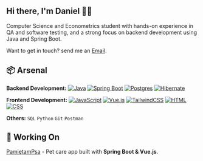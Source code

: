
## Hi there, I'm Daniel 👋🏼

Computer Science and Econometrics student with hands-on experience in QA and software testing, and a strong focus on backend development using Java and Spring Boot.

Want to get in touch? send me an [Email](mailto:danieladeofficial@gmail.com). 

## 📦 Arsenal
**Backend Development:** 
[![Java](https://img.shields.io/badge/Java-%23ED8B00.svg?logo=openjdk&logoColor=white)](#)
[![Spring Boot](https://img.shields.io/badge/Spring%20Boot-6DB33F?logo=springboot&logoColor=fff)](#)
[![Postgres](https://img.shields.io/badge/Postgres-%23316192.svg?logo=postgresql&logoColor=white)](#)
[![Hibernate](https://img.shields.io/badge/Hibernate-59666C?logo=hibernate&logoColor=fff)](#)

**Frontend Development:**
[![JavaScript](https://img.shields.io/badge/JavaScript-F7DF1E?logo=javascript&logoColor=000)](#)
[![Vue.js](https://img.shields.io/badge/Vue.js-4FC08D?logo=vuedotjs&logoColor=fff)](#)
[![TailwindCSS](https://img.shields.io/badge/Tailwind%20CSS-%2338B2AC.svg?logo=tailwind-css&logoColor=white)](#)
[![HTML](https://img.shields.io/badge/HTML-%23E34F26.svg?logo=html5&logoColor=white)](#)
[![CSS](https://img.shields.io/badge/CSS-1572B6?logo=css3&logoColor=fff)](#)

**Others:** `SQL` `Python` `Git` `Postman` 

## 🤖 Working On
[PamiętamPsa](https://pamietampsa.netlify.app/) - Pet care app built with **Spring Boot & Vue.js**.



